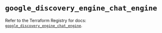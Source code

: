 # `google_discovery_engine_chat_engine`

Refer to the Terraform Registry for docs: [`google_discovery_engine_chat_engine`](https://registry.terraform.io/providers/hashicorp/google-beta/6.44.0/docs/resources/google_discovery_engine_chat_engine).
